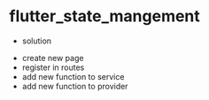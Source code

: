 # flutter_state_mangement

+ solution
- create new page
- register in routes
- add new function to service
- add new function to provider
